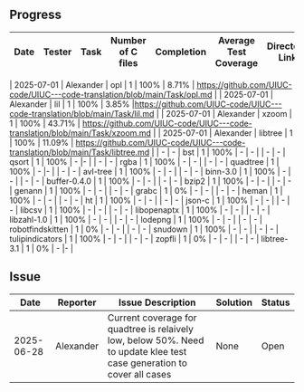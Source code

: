 ## Progress
| Date       | Tester | Task          |Number of C files| Completion |Average Test Coverage| Directory Link |
|------------|--------------|--------|---------------|------------|------------|-----------------|

| 2025-07-01 | Alexander | opl      | 1                 | 100%       | 8.71%                 | https://github.com/UIUC-code/UIUC---code-translation/blob/main/Task/opl.md |
| 2025-07-01 | Alexander | lil      | 1                 | 100%       | 3.85%                 |https://github.com/UIUC-code/UIUC---code-translation/blob/main/Task/lil.md |
| 2025-07-01 | Alexander | xzoom    | 1                 | 100%       | 43.71%                | https://github.com/UIUC-code/UIUC---code-translation/blob/main/Task/xzoom.md |
| 2025-07-01 | Alexander | libtree  | 1                 | 100%       | 11.09%                | https://github.com/UIUC-code/UIUC---code-translation/blob/main/Task/libtree.md |
| -          | -        | bst    | 1               | 100%       | -                     | -          |
| -          | -        | qsort     | 1                 | 100%       | -                |-                |
| -          | -        | rgba | 1       | 100%       | -                     | -                |
| -          | -        | quadtree    | 1         | 100%       | -          |-                |
| -          | -        | avl-tree     | 1          | 100%       | -       | -                |
| -          | -        | binn-3.0     | 1                 | 100%       | -       | -                |
| -          | -        | buffer-0.4.0 | 1                 | 100%       | -   | -                |
| -          | -        | bzip2        | 1                 | 100%       | -            | -                |
| -          | -        | genann       | 1                 | 100%       | -             | -                |
| -          | -        | grabc        | 1                 | 0%         | -          | -                |
| -          | -        | heman        | 1                 | 100%       | -         | -                |
| -          | -        | ht           | 1                 | 100%       | -        | -                |
| -          | -        | json-c       | 1                 | 100%       | -         | -                |
| -          | -        | libcsv       | 1                 | 100%       | -           | -                |
| -          | -        | libopenaptx  | 1                 | 100%       | -           | -                |
| -          | -        | libzahl-1.0  | 1                 | 100%       | -          | -                |
| -          | -        | lodepng      | 1                 | 100%       | -           | -                |
| -          | -        | robotfindskitten | 1            | 0%         | -              | -                |
| -          | -        | snudown      | 1                 | 100%       | -      | -                |
| -          | -        | tulipindicators | 1              | 100%       | -           | -                |
| -          | -        | zopfli       | 1                 | 0%         | -             | -                |
| -          | -        | libtree-3.1       | 1                 | 0%         | -      |-                |
## Issue
| Date       | Reporter | Issue Description         | Solution        | Status    |
|------------|----------|---------------------------|-----------------|-----------|
|  2025-06-28|  Alexander | Current coverage for quadtree is relaively low, below 50%. Need to update klee test case generation to cover all cases | None | Open |